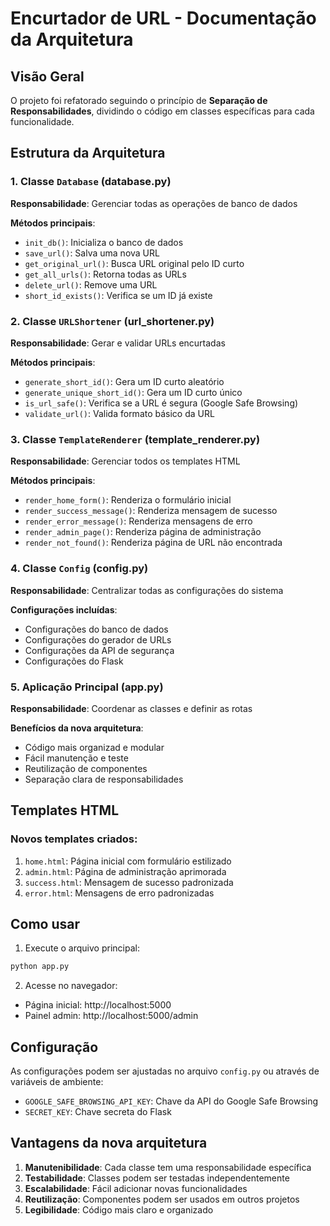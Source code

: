 # Encurtador de URL - Documentação da Arquitetura

## Visão Geral

O projeto foi refatorado seguindo o princípio de **Separação de Responsabilidades**, dividindo o código em classes específicas para cada funcionalidade.

## Estrutura da Arquitetura

### 1. Classe `Database` (database.py)
**Responsabilidade**: Gerenciar todas as operações de banco de dados

**Métodos principais**:
- `init_db()`: Inicializa o banco de dados
- `save_url()`: Salva uma nova URL
- `get_original_url()`: Busca URL original pelo ID curto
- `get_all_urls()`: Retorna todas as URLs
- `delete_url()`: Remove uma URL
- `short_id_exists()`: Verifica se um ID já existe

### 2. Classe `URLShortener` (url_shortener.py)
**Responsabilidade**: Gerar e validar URLs encurtadas

**Métodos principais**:
- `generate_short_id()`: Gera um ID curto aleatório
- `generate_unique_short_id()`: Gera um ID curto único
- `is_url_safe()`: Verifica se a URL é segura (Google Safe Browsing)
- `validate_url()`: Valida formato básico da URL

### 3. Classe `TemplateRenderer` (template_renderer.py)
**Responsabilidade**: Gerenciar todos os templates HTML

**Métodos principais**:
- `render_home_form()`: Renderiza o formulário inicial
- `render_success_message()`: Renderiza mensagem de sucesso
- `render_error_message()`: Renderiza mensagens de erro
- `render_admin_page()`: Renderiza página de administração
- `render_not_found()`: Renderiza página de URL não encontrada

### 4. Classe `Config` (config.py)
**Responsabilidade**: Centralizar todas as configurações do sistema

**Configurações incluídas**:
- Configurações do banco de dados
- Configurações do gerador de URLs
- Configurações da API de segurança
- Configurações do Flask

### 5. Aplicação Principal (app.py)
**Responsabilidade**: Coordenar as classes e definir as rotas

**Benefícios da nova arquitetura**:
- Código mais organizad e modular
- Fácil manutenção e teste
- Reutilização de componentes
- Separação clara de responsabilidades

## Templates HTML

### Novos templates criados:
1. `home.html`: Página inicial com formulário estilizado
2. `admin.html`: Página de administração aprimorada
3. `success.html`: Mensagem de sucesso padronizada
4. `error.html`: Mensagens de erro padronizadas

## Como usar

1. Execute o arquivo principal:
```bash
python app.py
```

2. Acesse no navegador:
- Página inicial: http://localhost:5000
- Painel admin: http://localhost:5000/admin

## Configuração

As configurações podem ser ajustadas no arquivo `config.py` ou através de variáveis de ambiente:

- `GOOGLE_SAFE_BROWSING_API_KEY`: Chave da API do Google Safe Browsing
- `SECRET_KEY`: Chave secreta do Flask

## Vantagens da nova arquitetura

1. **Manutenibilidade**: Cada classe tem uma responsabilidade específica
2. **Testabilidade**: Classes podem ser testadas independentemente
3. **Escalabilidade**: Fácil adicionar novas funcionalidades
4. **Reutilização**: Componentes podem ser usados em outros projetos
5. **Legibilidade**: Código mais claro e organizado
